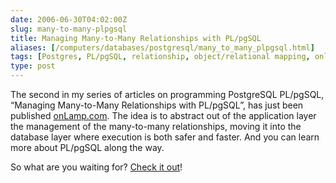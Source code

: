 ```yaml
--- 
date: 2006-06-30T04:02:00Z
slug: many-to-many-plpgsql
title: Managing Many-to-Many Relationships with PL/pgSQL
aliases: [/computers/databases/postgresql/many_to_many_plpgsql.html]
tags: [Postgres, PL/pgSQL, relationship, object/relational mapping, onlamp.com]
type: post
---
```


The second in my series of articles on programming PostgreSQL PL/pgSQL,
“Managing Many-to-Many Relationships with PL/pgSQL”, has just been published
[onLamp.com]. The idea is to abstract out of the application layer the
management of the many-to-many relationships, moving it into the database layer
where execution is both safer and faster. And you can learn more about PL/pgSQL
along the way.

So what are you waiting for? [Check it out]!

  [onLamp.com]: http://www.onlamp.com/pub/a/onlamp/2006/06/29/many-to-many-with-plpgsql.html
    "Read “Managing Many-to-Many Relationships with
    PL/pgSQL”"
  [Check it out]: http://www.onlamp.com/pub/a/onlamp/2006/06/29/many-to-many-with-plpgsql.html
    "Ready “Managing Many-to-Many Relationships with PL/pgSQL”"
